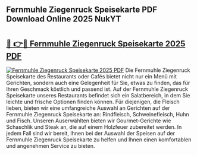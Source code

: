 ## Fernmuhle Ziegenruck Speisekarte PDF Download Online 2025 NukYT

# <h2><a href="http://gc7bln.nevu.top/?p=Fernmuhle+Ziegenruck+Speisekarte">🔗 👉🔴 Fernmuhle Ziegenruck Speisekarte 2025 PDF</a></h2>

[![Fernmuhle Ziegenruck Speisekarte 2025 PDF](https://i.imgur.com/dBaPXMq.png)](http://gc7bln.nevu.top/?p=Fernmuhle+Ziegenruck+Speisekarte)
Die Fernmuhle Ziegenruck Speisekarte des Restaurants oder Cafés bietet nicht nur ein Menü mit Gerichten, sondern auch eine Gelegenheit für Sie, etwas zu finden, das für Ihren Geschmack köstlich und passend ist. Auf der Fernmuhle Ziegenruck Speisekarte unseres Restaurants befindet sich ein Salatbereich, in dem Sie leichte und frische Optionen finden können. Für diejenigen, die Fleisch lieben, bieten wir eine umfangreiche Auswahl an Gerichten auf der Fernmuhle Ziegenruck Speisekarte an: Rindfleisch, Schweinefleisch, Huhn und Fisch. Unseren Auserwählten bieten wir Gourmet-Gerichte wie Schaschlik und Steak an, die auf einem Holzfeuer zubereitet werden. In jedem Fall sind wir bereit, Ihnen bei der Auswahl der Speisen auf der Fernmuhle Ziegenruck Speisekarte zu helfen und Ihnen einen komfortablen und angenehmen Service zu bieten.

